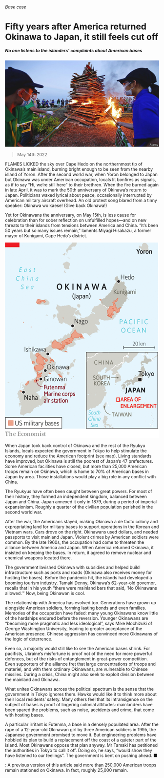 ###### Base case

# Fifty years after America returned Okinawa to Japan, it still feels cut off 

##### No one listens to the islanders’ complaints about American bases 

![image](images/20220514_ASP003_1.jpg) 

> May 14th 2022 

FLAMES LICKED the sky over Cape Hedo on the northernmost tip of Okinawa’s main island, burning bright enough to be seen from the nearby island of Yoron. After the second world war, when Yoron belonged to Japan but Okinawa was under American occupation, locals lit bonfires as signals, as if to say “Hi, we’re still here” to their brethren. When the fire burned again in late April, it was to mark the 50th anniversary of Okinawa’s return to Japan. Politicians waxed lyrical about peace, occasionally interrupted by American military aircraft overhead. An old protest song blared from a tinny speaker: Okinawa wo kaese! (Give back Okinawa!)

Yet for Okinawans the anniversary, on May 15th, is less cause for celebration than for sober reflection on unfulfilled hopes—and on new threats to their islands from tensions between America and China. “It’s been 50 years but so many issues remain,” laments Miyagi Hisakazu, a former mayor of Kunigami, Cape Hedo’s district.

![image](images/20220514_ASM996_0.png) 


When Japan took back control of Okinawa and the rest of the Ryukyu Islands, locals expected the government in Tokyo to help stimulate the economy and reduce the American footprint (see map). Living standards have improved, but Okinawa is still the poorest of Japan’s 47 prefectures. Some American facilities have closed, but more than 25,000 American troops remain on Okinawa, which is home to 70% of American bases in Japan by area. Those installations would play a big role in any conflict with China.


The Ryukyus have often been caught between great powers. For most of their history, they formed an independent kingdom, balanced between Japan and China. Japan annexed it only in 1879, during a period of imperial expansionism. Roughly a quarter of the civilian population perished in the second world war.

After the war, the Americans stayed, making Okinawa a de facto colony and expropriating land for military bases to support operations in the Korean and Vietnam wars. Cars drove on the right. Okinawans used dollars, and needed passports to visit mainland Japan. Violent crimes by American soldiers were common. By the late 1960s, the occupation had come to threaten the alliance between America and Japan. When America returned Okinawa, it insisted on keeping the bases. In return, it agreed to remove nuclear and chemical weapons located there.

The government lavished Okinawa with subsidies and helped build infrastructure such as ports and roads (Okinawa also receives money for hosting the bases). Before the pandemic hit, the islands had developed a booming tourism industry. Tamaki Denny, Okinawa’s 62-year-old governor, recalls that in his youth “there were mainland bars that said, ‘No Okinawans allowed.’” Now, being Okinawan is cool.

The relationship with America has evolved too. Generations have grown up alongside American soldiers, forming lasting bonds and even families. Memories of the occupation have faded: many young Okinawans know little of the hardships endured before the reversion. Younger Okinawans are “becoming more pragmatic and less ideological”, says Mike Mochizuki of George Washington University, leading to greater acceptance of the American presence. Chinese aggression has convinced more Okinawans of the logic of deterrence.

Even so, a majority would still like to see the American bases shrink. For pacifists, Ukraine’s misfortune is proof not of the need for more powerful defences, but of the risks of entanglement in great-power competition. Even supporters of the alliance fret that large concentrations of troops and materiel, and with them ordinary Okinawans, are vulnerable to Chinese missiles. During a crisis, China might also seek to exploit division between the mainland and Okinawa.

What unites Okinawans across the political spectrum is the sense that the government in Tokyo ignores them. Hawks would like it to think more about their local residents’ safety. Many others feel that its intransigence on the subject of bases is proof of lingering colonial attitudes: mainlanders have been spared the problems, such as noise, accidents and crime, that come with hosting bases.

A particular irritant is Futenma, a base in a densely populated area. After the rape of a 12-year-old Okinawan girl by three American soldiers in 1995, the Japanese government promised to move it. But engineering problems have hobbled its plan to build a replacement off the coast of a quieter part of the island. Most Okinawans oppose that plan anyway. Mr Tamaki has petitioned the authorities in Tokyo to call it off. Doing so, he says, “would show they have listened to our feelings”. The government is bent on pushing ahead. ■

: A previous version of this article said more than 250,000 American troops remain stationed on Okinawa. In fact, roughly 25,000 remain. 

